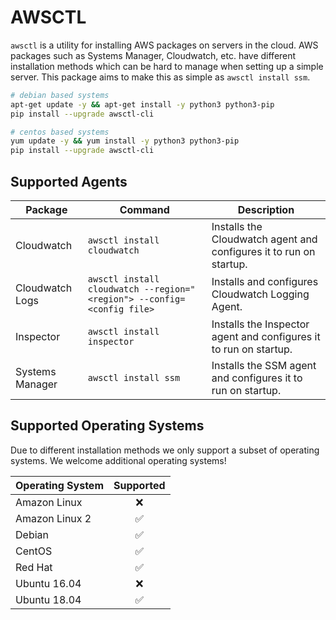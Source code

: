 # AWSCTL

`awsctl` is a utility for installing AWS packages on servers in the cloud. AWS packages such as Systems Manager, Cloudwatch, etc. have different installation methods which can be hard to manage when setting up a simple server. This package aims to make this as simple as `awsctl install ssm`.

```bash
# debian based systems
apt-get update -y && apt-get install -y python3 python3-pip
pip install --upgrade awsctl-cli

# centos based systems
yum update -y && yum install -y python3 python3-pip
pip install --upgrade awsctl-cli
```

## Supported Agents

| Package | Command | Description |
|-|-|-|
| Cloudwatch | `awsctl install cloudwatch` | Installs the Cloudwatch agent and configures it to run on startup. |
| Cloudwatch Logs | `awsctl install cloudwatch --region="<region"> --config=<config file>` | Installs and configures Cloudwatch Logging Agent. |
| Inspector | `awsctl install inspector` | Installs the Inspector agent and configures it to run on startup. |
| Systems Manager | `awsctl install ssm` | Installs the SSM agent and configures it to run on startup. |\

## Supported Operating Systems

Due to different installation methods we only support a subset of operating systems. We welcome additional operating systems!

| Operating System | Supported |
|-|:-:|
| Amazon Linux | :x: |
| Amazon Linux 2 | :white_check_mark: |
| Debian | :white_check_mark: |
| CentOS | :white_check_mark: |
| Red Hat | :white_check_mark: |
| Ubuntu 16.04 | :x: |
| Ubuntu 18.04 | :white_check_mark: |
